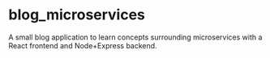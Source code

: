 # blog_microservices
A small blog application to learn concepts surrounding microservices with a React frontend and Node+Express backend.

